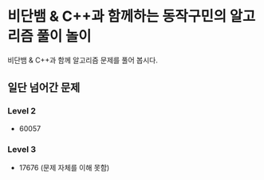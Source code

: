 # 비단뱀 & C++과 함께하는 동작구민의 알고리즘 풀이 놀이
비단뱀 & C++과 함께 알고리즘 문제를 풀어 봅시다.

## 일단 넘어간 문제
### Level 2
* 60057
### Level 3
* 17676 (문제 자체를 이해 못함)